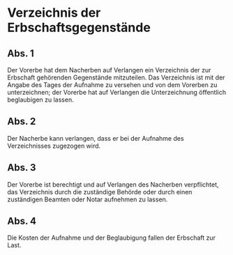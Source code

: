 # Verzeichnis der Erbschaftsgegenstände



## Abs. 1

 Der Vorerbe hat dem Nacherben auf Verlangen ein Verzeichnis der zur Erbschaft gehörenden Gegenstände mitzuteilen. Das Verzeichnis ist mit der Angabe des Tages der Aufnahme zu versehen und von dem Vorerben zu unterzeichnen; der Vorerbe hat auf Verlangen die Unterzeichnung öffentlich beglaubigen zu lassen.

## Abs. 2

 Der Nacherbe kann verlangen, dass er bei der Aufnahme des Verzeichnisses zugezogen wird.

## Abs. 3

 Der Vorerbe ist berechtigt und auf Verlangen des Nacherben verpflichtet, das Verzeichnis durch die zuständige Behörde oder durch einen zuständigen Beamten oder Notar aufnehmen zu lassen.

## Abs. 4

 Die Kosten der Aufnahme und der Beglaubigung fallen der Erbschaft zur Last. 

